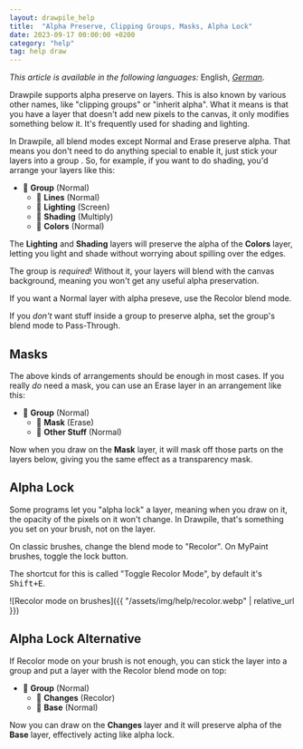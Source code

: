 ```yaml
---
layout: drawpile_help
title:  "Alpha Preserve, Clipping Groups, Masks, Alpha Lock"
date: 2023-09-17 00:00:00 +0200
category: "help"
tag: help draw
---
```


*This article is available in the following languages:* English, [*German*](clipping.de_DE).

Drawpile supports alpha preserve on layers. This is also known by various other names, like "clipping groups" or "inherit alpha". What it means is that you have a layer that doesn't add new pixels to the canvas, it only modifies something below it. It's frequently used for shading and lighting.

In Drawpile, all blend modes except Normal and Erase preserve alpha. That means you don't need to do anything special to enable it, just stick your layers into a group . So, for example, if you want to do shading, you'd arrange your layers like this:

* 📁 **Group** (Normal)
  * 📄 **Lines** (Normal)
  * 📄 **Lighting** (Screen)
  * 📄 **Shading** (Multiply)
  * 📄 **Colors** (Normal)

The **Lighting** and **Shading** layers will preserve the alpha of the **Colors** layer, letting you light and shade without worrying about spilling over the edges.

The group is *required*! Without it, your layers will blend with the canvas background, meaning you won't get any useful alpha preservation.

If you want a Normal layer with alpha preseve, use the Recolor blend mode.

If you *don't* want stuff inside a group to preserve alpha, set the group's blend mode to Pass-Through.

## Masks

The above kinds of arrangements should be enough in most cases. If you really *do* need a mask, you can use an Erase layer in an arrangement like this:

* 📁 **Group** (Normal)
  * 📄 **Mask** (Erase)
  * 📄 **Other Stuff** (Normal)

Now when you draw on the **Mask** layer, it will mask off those parts on the layers below, giving you the same effect as a transparency mask.

## Alpha Lock

Some programs let you "alpha lock" a layer, meaning when you draw on it, the opacity of the pixels on it won't change. In Drawpile, that's something you set on your brush, not on the layer.

On classic brushes, change the blend mode to "Recolor". On MyPaint brushes, toggle the lock button.

The shortcut for this is called "Toggle Recolor Mode", by default it's <kbd>Shift+E</kbd>.

![Recolor mode on brushes]({{ "/assets/img/help/recolor.webp" | relative_url }})

## Alpha Lock Alternative

If Recolor mode on your brush is not enough, you can stick the layer into a group and put a layer with the Recolor blend mode on top:

* 📁 **Group** (Normal)
  * 📄 **Changes** (Recolor)
  * 📄 **Base** (Normal)

Now you can draw on the **Changes** layer and it will preserve alpha of the **Base** layer, effectively acting like alpha lock.
